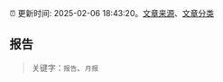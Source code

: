 :alarm_clock: 更新时间: 2025-02-06 18:43:20。[文章来源](/README.md)、[文章分类](/TAGS.md)

## 报告


> 关键字：`报告`、`月报`



